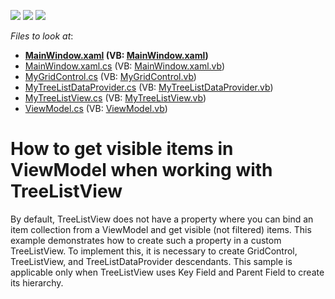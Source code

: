 <!-- default badges list -->
![](https://img.shields.io/endpoint?url=https://codecentral.devexpress.com/api/v1/VersionRange/128650671/12.1.4%2B)
[![](https://img.shields.io/badge/Open_in_DevExpress_Support_Center-FF7200?style=flat-square&logo=DevExpress&logoColor=white)](https://supportcenter.devexpress.com/ticket/details/E4152)
[![](https://img.shields.io/badge/📖_How_to_use_DevExpress_Examples-e9f6fc?style=flat-square)](https://docs.devexpress.com/GeneralInformation/403183)
<!-- default badges end -->
<!-- default file list -->
*Files to look at*:

* **[MainWindow.xaml](./CS/FilteredData/MainWindow.xaml) (VB: [MainWindow.xaml](./VB/FilteredData/MainWindow.xaml))**
* [MainWindow.xaml.cs](./CS/FilteredData/MainWindow.xaml.cs) (VB: [MainWindow.xaml.vb](./VB/FilteredData/MainWindow.xaml.vb))
* [MyGridControl.cs](./CS/FilteredData/MyGridControl/MyGridControl.cs) (VB: [MyGridControl.vb](./VB/FilteredData/MyGridControl/MyGridControl.vb))
* [MyTreeListDataProvider.cs](./CS/FilteredData/MyGridControl/MyTreeListDataProvider.cs) (VB: [MyTreeListDataProvider.vb](./VB/FilteredData/MyGridControl/MyTreeListDataProvider.vb))
* [MyTreeListView.cs](./CS/FilteredData/MyGridControl/MyTreeListView.cs) (VB: [MyTreeListView.vb](./VB/FilteredData/MyGridControl/MyTreeListView.vb))
* [ViewModel.cs](./CS/FilteredData/ViewModel/ViewModel.cs) (VB: [ViewModel.vb](./VB/FilteredData/ViewModel/ViewModel.vb))
<!-- default file list end -->
# How to get visible items in ViewModel when working with TreeListView


<p>By default, TreeListView does not have a property where you can bind an item collection from a ViewModel and get visible (not filtered) items. This example demonstrates how to create such a property in a custom TreeListView. To implement this, it is necessary to create GridControl, TreeListView, and TreeListDataProvider descendants. This sample is applicable only when TreeListView uses Key Field and Parent Field to create its hierarchy.</p>

<br/>


